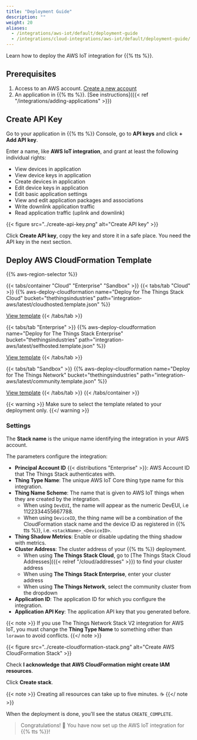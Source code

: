 ```yaml
---
title: "Deployment Guide"
description: ""
weight: 20
aliases:
  - /integrations/aws-iot/default/deployment-guide
  - /integrations/cloud-integrations/aws-iot/default/deployment-guide/
---
```


Learn how to deploy the AWS IoT integration for {{% tts %}}.

<!--more-->

## Prerequisites

1. Access to an AWS account. [Create a new account](https://aws.amazon.com/resources/create-account/)
2. An application in {{% tts %}}. [See instructions]({{< ref "/integrations/adding-applications" >}})

## Create API Key

Go to your application in {{% tts %}} Console, go to **API keys** and click **+ Add API key**.

Enter a name, like **AWS IoT integration**, and grant at least the following individual rights:

- View devices in application
- View device keys in application
- Create devices in application
- Edit device keys in application
- Edit basic application settings
- View and edit application packages and associations
- Write downlink application traffic
- Read application traffic (uplink and downlink)

{{< figure src="../create-api-key.png" alt="Create API key" >}}

Click **Create API key**, copy the key and store it in a safe place. You need the API key in the next section.

## Deploy AWS CloudFormation Template

{{% aws-region-selector %}}

{{< tabs/container "Cloud" "Enterprise" "Sandbox" >}}
{{< tabs/tab "Cloud" >}}
{{% aws-deploy-cloudformation name="Deploy for The Things Stack Cloud" bucket="thethingsindustries" path="integration-aws/latest/cloudhosted.template.json" %}}

[View template](https://s3.amazonaws.com/thethingsindustries/integration-aws/latest/cloudhosted.template.json)
{{< /tabs/tab >}}

{{< tabs/tab "Enterprise" >}}
{{% aws-deploy-cloudformation name="Deploy for The Things Stack Enterprise" bucket="thethingsindustries" path="integration-aws/latest/selfhosted.template.json" %}}

[View template](https://s3.amazonaws.com/thethingsindustries/integration-aws/latest/selfhosted.template.json)
{{< /tabs/tab >}}

{{< tabs/tab "Sandbox" >}}
{{% aws-deploy-cloudformation name="Deploy for The Things Network" bucket="thethingsindustries" path="integration-aws/latest/community.template.json" %}}

[View template](https://s3.amazonaws.com/thethingsindustries/integration-aws/latest/community.template.json)
{{< /tabs/tab >}}
{{< /tabs/container >}}

{{< warning >}} Make sure to select the template related to your deployment only. {{</ warning >}}

### Settings

The **Stack name** is the unique name identifying the integration in your AWS account.

The parameters configure the integration:

- **Principal Account ID** {{< distributions "Enterprise" >}}: AWS Account ID that The Things Stack authenticates with.
- **Thing Type Name**: The unique AWS IoT Core thing type name for this integration.
- **Thing Name Scheme**: The name that is given to AWS IoT things when they are created by the integration.
  - When using `DevEUI`, the name will appear as the numeric DevEUI, i.e 1122334455667788.
  - When using `DeviceID`, the thing name will be a combination of the CloudFormation stack name and the device ID as registered in {{% tts %}}, i.e. `<stackName>_<DeviceID>`.
- **Thing Shadow Metrics**: Enable or disable updating the thing shadow with metrics.
- **Cluster Address**: The cluster address of your {{% tts %}} deployment.
  - When using **The Things Stack Cloud**, go to [The Things Stack Cloud Addresses]({{< relref "/cloud/addresses" >}}) to find your cluster address
  - When using **The Things Stack Enterprise**, enter your cluster address
  - When using **The Things Network**, select the community cluster from the dropdown
- **Application ID**: The application ID for which you configure the integration.
- **Application API Key**: The application API key that you generated before.

{{< note >}} If you use The Things Network Stack V2 integration for AWS IoT, you must change the **Thing Type Name** to something other than `lorawan` to avoid conflicts. {{</ note >}}

{{< figure src="../create-cloudformation-stack.png" alt="Create AWS CloudFormation Stack" >}}

Check **I acknowledge that AWS CloudFormation might create IAM resources**.

Click **Create stack**.

{{< note >}} Creating all resources can take up to five minutes. ☕ {{</ note >}}

When the deployment is done, you'll see the status `CREATE_COMPLETE`.

> Congratulations! 🎉 You have now set up the AWS IoT integration for {{% tts %}}!
